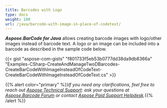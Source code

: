 ```yaml
---
title: Barcodes with Logo
type: docs
weight: 180
url: /java/barcode-with-image-in-place-of-codetext/
---
```


***Aspose.BarCode for Java*** allows creating barcode images with logo/other images instead of barcode text. A logo or an image can be included into a barcode as described in the sample code below.

{{< gist "aspose-com-gists" "f801733f5eb53b0777dd38da9db8366a" "Examples-CSharp-CreateAndManageTwoDBarcodes-CreateBarCodeWithImageInsteadOfCodeText-CreateBarCodeWithImageInsteadOfCodeText.cs" >}}

{{% alert color="primary" %}}*If you need any clarifications, feel free to reach out [Aspose Technical Support](/barcode/java/technical-support/): ask your questions at [Aspose.Barcode Forum](https://forum.aspose.com/c/barcode/13) or contact [Aspose Paid Support Helpdesk](https://helpdesk.aspose.com/).*{{% /alert %}}
